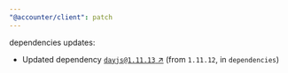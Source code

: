 ```yaml
---
"@accounter/client": patch
---
```

dependencies updates:
  - Updated dependency [`dayjs@1.11.13` ↗︎](https://www.npmjs.com/package/dayjs/v/1.11.13) (from `1.11.12`, in `dependencies`)
